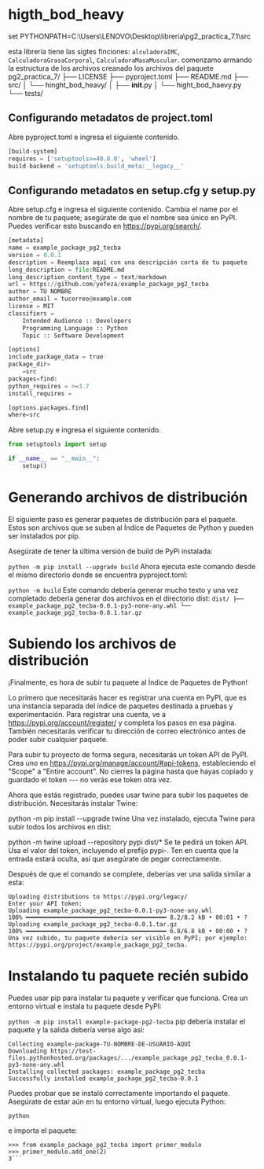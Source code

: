 # <strong>higth_bod_heavy</strong>

set PYTHONPATH=C:\Users\LENOVO\Desktop\libreria\pg2_practica_7.1\src

esta libreria tiene las sigtes finciones: `alculadoraIMC`, `CalculadoraGrasaCorporal`, `CalculadoraMasaMuscular`.
comenzamo armando la estructura de los archivos
creanado los archivos del paquete
pg2_practica_7/
├── LICENSE
├── pyproject.toml
├── README.md
├── src/
│ └── hinght_bod_heavy/
│ ├── **init**.py
│ └── hight_bod_haevy.py
└── tests/

## Configurando metadatos de project.toml

Abre pyproject.toml e ingresa el siguiente contenido.

```python
[build-system]
requires = ['setuptools>=40.8.0', 'wheel']
build-backend = 'setuptools.build_meta:__legacy__'
```

## Configurando metadatos en setup.cfg y setup.py

Abre setup.cfg e ingresa el siguiente contenido. Cambia el name por el nombre de tu paquete; asegúrate de que el nombre sea único en PyPI. Puedes verificar esto buscando en https://pypi.org/search/.

```python
[metadata]
name = example_package_pg2_tecba
version = 0.0.1
description = Reemplaza aquí con una descripción corta de tu paquete
long_description = file:README.md
long_description_content_type = text/markdown
url = https://github.com/yefeza/example_package_pg2_tecba
author = TU NOMBRE
author_email = tucorreo@example.com
license = MIT
classifiers =
    Intended Audience :: Developers
    Programming Language :: Python
    Topic :: Software Development

[options]
include_package_data = true
package_dir=
    =src
packages=find:
python_requires = >=3.7
install_requires =

[options.packages.find]
where=src
```

Abre setup.py e ingresa el siguiente contenido.

```python
from setuptools import setup

if __name__ == "__main__":
    setup()
```

# Generando archivos de distribución

El siguiente paso es generar paquetes de distribución para el paquete. Estos son archivos que se suben al Índice de Paquetes de Python y pueden ser instalados por pip.

Asegúrate de tener la última versión de build de PyPi instalada:

`python -m pip install --upgrade build`
Ahora ejecuta este comando desde el mismo directorio donde se encuentra pyproject.toml:

`python -m build`
Este comando debería generar mucho texto y una vez completado debería generar dos archivos en el directorio dist:
`dist/
├── example_package_pg2_tecba-0.0.1-py3-none-any.whl
└── example_package_pg2_tecba-0.0.1.tar.gz`

# Subiendo los archivos de distribución

¡Finalmente, es hora de subir tu paquete al Índice de Paquetes de Python!

Lo primero que necesitarás hacer es registrar una cuenta en PyPI, que es una instancia separada del índice de paquetes destinada a pruebas y experimentación. Para registrar una cuenta, ve a https://pypi.org/account/register/ y completa los pasos en esa página. También necesitarás verificar tu dirección de correo electrónico antes de poder subir cualquier paquete.

Para subir tu proyecto de forma segura, necesitarás un token API de PyPI. Crea uno en https://pypi.org/manage/account/#api-tokens, estableciendo el "Scope" a "Entire account". No cierres la página hasta que hayas copiado y guardado el token --- no verás ese token otra vez.

Ahora que estás registrado, puedes usar twine para subir los paquetes de distribución. Necesitarás instalar Twine:

python -m pip install --upgrade twine
Una vez instalado, ejecuta Twine para subir todos los archivos en dist:

python -m twine upload --repository pypi dist/\*
Se te pedirá un token API. Usa el valor del token, incluyendo el prefijo pypi-. Ten en cuenta que la entrada estará oculta, así que asegúrate de pegar correctamente.

Después de que el comando se complete, deberías ver una salida similar a esta:

```
Uploading distributions to https://pypi.org/legacy/
Enter your API token:
Uploading example_package_pg2_tecba-0.0.1-py3-none-any.whl
100% ━━━━━━━━━━━━━━━━━━━━━━━━━━━━━━━━━━━━━━━━ 8.2/8.2 kB • 00:01 • ?
Uploading example_package_pg2_tecba-0.0.1.tar.gz
100% ━━━━━━━━━━━━━━━━━━━━━━━━━━━━━━━━━━━━━━━━ 6.8/6.8 kB • 00:00 • ?
Una vez subido, tu paquete debería ser visible en PyPI; por ejemplo: https://pypi.org/project/example_package_pg2_tecba.
```

# Instalando tu paquete recién subido

Puedes usar pip para instalar tu paquete y verificar que funciona. Crea un entorno virtual e instala tu paquete desde PyPI:

`python -m pip install example-package-pg2-tecba`
pip debería instalar el paquete y la salida debería verse algo así:

```
Collecting example-package-TU-NOMBRE-DE-USUARIO-AQUÍ
Downloading https://test-files.pythonhosted.org/packages/.../example_package_pg2_tecba_0.0.1-py3-none-any.whl
Installing collected packages: example_package_pg2_tecba
Successfully installed example_package_pg2_tecba-0.0.1
```

Puedes probar que se instaló correctamente importando el paquete. Asegúrate de estar aún en tu entorno virtual, luego ejecuta Python:

```
python

```

e importa el paquete:

````
>>> from example_package_pg2_tecba import primer_modulo
>>> primer_modulo.add_one(2)
3```
````
